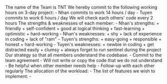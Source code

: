 The name of the Team is TNT
We hereby commit to the following working hours on 3-day project:
    - Nhan commits to work 14 hours / day
    - Tuyen commits to work 6 hours / day
We will check each others' code every 2 hours
The strengths & weaknesses of each member:
    - Nhan's strengths:
          + friendly
          + self-confident
          + good at logical thinking
          + fast-learning
          + optimistic
          + hard-working
    - Nhan's weaknesses:
          + shy
          + lack of experience in coding
          + lack of "ram"
    - Tuyen's strengths:
          + easy-going
          + responsible
          + honest
          + hard-working
    - Tuyen's weaknesses:
          + newbie in coding
          + get distracted easily
          + clumsy
          + always forget to run sentinel during the project
Our strategy so that all members understand the codebase:
    - Commit to the team agreement
    - Will not write or copy the code that we do not understand
    - Be helpful when other member needs help
    - Follow-up with each other regularly
The allocation of the workload:
    -
The list of features we wish to implement:
    -
